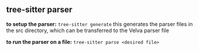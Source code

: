 ## tree-sitter parser

**to setup the parser:** `tree-sitter generate`
this generates the parser files in the src directory, which can be transferred to the Velva parser file

**to run the parser on a file:** `tree-sitter parse <desired file>`
